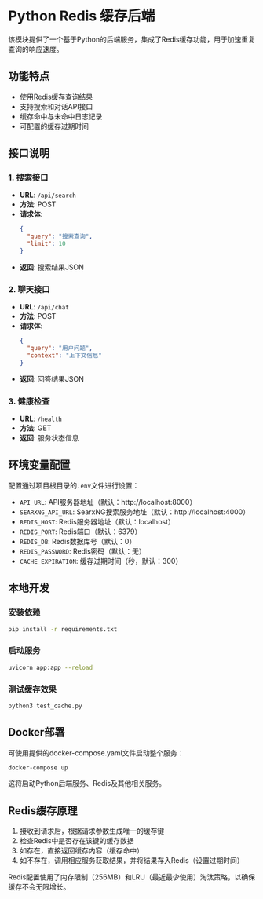 # Python Redis 缓存后端

该模块提供了一个基于Python的后端服务，集成了Redis缓存功能，用于加速重复查询的响应速度。

## 功能特点

- 使用Redis缓存查询结果
- 支持搜索和对话API接口
- 缓存命中与未命中日志记录
- 可配置的缓存过期时间

## 接口说明

### 1. 搜索接口

- **URL**: `/api/search`
- **方法**: POST
- **请求体**:
  ```json
  {
    "query": "搜索查询",
    "limit": 10
  }
  ```
- **返回**: 搜索结果JSON

### 2. 聊天接口

- **URL**: `/api/chat`
- **方法**: POST
- **请求体**:
  ```json
  {
    "query": "用户问题",
    "context": "上下文信息"
  }
  ```
- **返回**: 回答结果JSON

### 3. 健康检查

- **URL**: `/health`
- **方法**: GET
- **返回**: 服务状态信息

## 环境变量配置

配置通过项目根目录的`.env`文件进行设置：

- `API_URL`: API服务器地址（默认：http://localhost:8000）
- `SEARXNG_API_URL`: SearxNG搜索服务地址（默认：http://localhost:4000）
- `REDIS_HOST`: Redis服务器地址（默认：localhost）
- `REDIS_PORT`: Redis端口（默认：6379）
- `REDIS_DB`: Redis数据库号（默认：0）
- `REDIS_PASSWORD`: Redis密码（默认：无）
- `CACHE_EXPIRATION`: 缓存过期时间（秒，默认：300）

## 本地开发

### 安装依赖

```bash
pip install -r requirements.txt
```

### 启动服务

```bash
uvicorn app:app --reload
```

### 测试缓存效果

```bash
python3 test_cache.py
```

## Docker部署

可使用提供的docker-compose.yaml文件启动整个服务：

```bash
docker-compose up
```

这将启动Python后端服务、Redis及其他相关服务。

## Redis缓存原理

1. 接收到请求后，根据请求参数生成唯一的缓存键
2. 检查Redis中是否存在该键的缓存数据
3. 如存在，直接返回缓存内容（缓存命中）
4. 如不存在，调用相应服务获取结果，并将结果存入Redis（设置过期时间）

Redis配置使用了内存限制（256MB）和LRU（最近最少使用）淘汰策略，以确保缓存不会无限增长。
